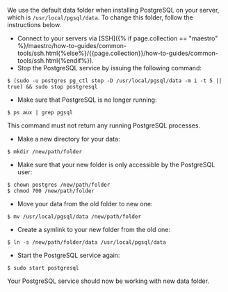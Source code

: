 We use the default data folder when installing PostgreSQL on your server, which is  `/usr/local/pgsql/data`.
To change this folder, follow the instructions below.

* Connect to your servers via [SSH]({% if page.collection == "maestro" %}/maestro/how-to-guides/common-tools/ssh.html{%else%}/{{page.collection}}/how-to-guides/common-tools/ssh.html{%endif%}).
*  Stop the PostgreSQL service by issuing the following command:

```shell
$ (sudo -u postgres pg_ctl stop -D /usr/local/pgsql/data -m i -t 5 || true) && sudo stop postgresql 
```

*  Make sure that PostgreSQL is no longer running:

```shell
$ ps aux | grep pgsql
```
This command must not return any running PostgreSQL processes. 

*  Make a new directory for your data:

```shell
$ mkdir /new/path/folder
```

*  Make sure that your new folder is only accessible by the PostgreSQL user:
	
```shell
$ chown postgres /new/path/folder
$ chmod 700 /new/path/folder
```
*  Move your data from the old folder to new one:

```shell
$ mv /usr/local/pgsql/data /new/path/folder
```

*  Create a symlink to your new folder from the old one:

```shell
$ ln -s /new/path/folder/data /usr/local/pgsql/data
```

*  Start the PostgreSQL service again:

```shell
$ sudo start postgresql
```
Your PostgreSQL service should now be working with new data folder.
